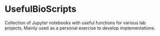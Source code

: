 # UsefulBioScripts
Collection of Jupyter notebooks with useful functions for various lab projects. Mainly used as a personal exercise to develop implementations. 
